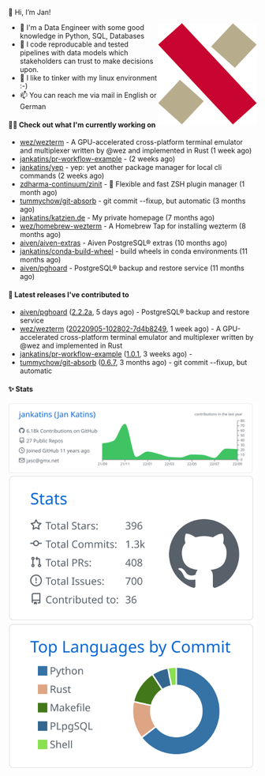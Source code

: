 👋 Hi, I’m Jan!

<img align="right" src="https://raw.githubusercontent.com/kreuzwerkerbot/kreuzwerkerbot/master/assets/xw.png" width="200">

- 🌱 I'm a Data Engineer with some good knowledge in Python, SQL, Databases
- 💪 I code reproducable and tested pipelines with data models which stakeholders can trust to make decisions upon.
- 💞️ I like to tinker with my linux environment :-)
- 📫 You can reach me via mail in English or German

#### 👩‍💻 Check out what I'm currently working on

- [wez/wezterm](https://github.com/wez/wezterm) - A GPU-accelerated cross-platform terminal emulator and multiplexer written by @wez and implemented in Rust (1 week ago)
- [jankatins/pr-workflow-example](https://github.com/jankatins/pr-workflow-example) -  (2 weeks ago)
- [jankatins/yep](https://github.com/jankatins/yep) - yep: yet another package manager for local cli commands (2 weeks ago)
- [zdharma-continuum/zinit](https://github.com/zdharma-continuum/zinit) - 🌻 Flexible and fast ZSH plugin manager (1 month ago)
- [tummychow/git-absorb](https://github.com/tummychow/git-absorb) - git commit --fixup, but automatic (3 months ago)
- [jankatins/katzien.de](https://github.com/jankatins/katzien.de) - My private homepage (7 months ago)
- [wez/homebrew-wezterm](https://github.com/wez/homebrew-wezterm) -  A Homebrew Tap for installing wezterm (8 months ago)
- [aiven/aiven-extras](https://github.com/aiven/aiven-extras) - Aiven PostgreSQL® extras (10 months ago)
- [jankatins/conda-build-wheel](https://github.com/jankatins/conda-build-wheel) - build wheels in conda environments (11 months ago)
- [aiven/pghoard](https://github.com/aiven/pghoard) - PostgreSQL® backup and restore service (11 months ago)

#### 🔭 Latest releases I've contributed to

- [aiven/pghoard](https://github.com/aiven/pghoard) ([2.2.2a](https://github.com/aiven/pghoard/releases/tag/2.2.2a), 5 days ago) - PostgreSQL® backup and restore service
- [wez/wezterm](https://github.com/wez/wezterm) ([20220905-102802-7d4b8249](https://github.com/wez/wezterm/releases/tag/20220905-102802-7d4b8249), 1 week ago) - A GPU-accelerated cross-platform terminal emulator and multiplexer written by @wez and implemented in Rust
- [jankatins/pr-workflow-example](https://github.com/jankatins/pr-workflow-example) ([1.0.1](https://github.com/jankatins/pr-workflow-example/releases/tag/1.0.1), 3 weeks ago) - 
- [tummychow/git-absorb](https://github.com/tummychow/git-absorb) ([0.6.7](https://github.com/tummychow/git-absorb/releases/tag/0.6.7), 3 months ago) - git commit --fixup, but automatic


#### ✨ Stats

  [![](https://raw.githubusercontent.com/jankatins/jankatins/master/profile-summary-card-output/github/0-profile-details.svg)](https://github.com/vn7n24fzkq/github-profile-summary-cards)
  [![](https://raw.githubusercontent.com/jankatins/jankatins/master/profile-summary-card-output/github/3-stats.svg)](https://github.com/vn7n24fzkq/github-profile-summary-cards)
  [![](https://raw.githubusercontent.com/jankatins/jankatins/master/profile-summary-card-output/github/2-most-commit-language.svg)](https://github.com/vn7n24fzkq/github-profile-summary-cards)
